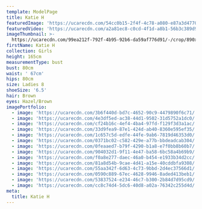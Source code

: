 ```yaml
---
template: ModelPage
title: Katie H
featuredImage: 'https://ucarecdn.com/54cc0b15-2f4f-4c78-a080-e87a3d477017/'
featuredVideo: 'https://ucarecdn.com/a2a81ec8-c0cd-4f1d-a8b1-56b3c389d9b1/'
imageThumbnail: >-
  https://ucarecdn.com/99ea212f-792f-4b95-92b6-da59af776d91/-/crop/890x1240/0,0/-/preview/
firstName: Katie H
collection: Girls
height: 165cm
measurementType: bust
bust: 80cm
waist: ' 67cm'
hips: 80cm
size: Ladies 8
shoeSize: '6.5'
hair: Brown
eyes: Hazel/Brown
imagePortfolio:
  - image: 'https://ucarecdn.com/3b6f440d-bd7c-4652-90c9-4479890f6c71/'
  - image: 'https://ucarecdn.com/4e3df5ed-ac38-44d1-9502-31d5752a1dc0/'
  - image: 'https://ucarecdn.com/cf24b16c-4ef4-4ba4-97fd-f129f3d3a1ac/'
  - image: 'https://ucarecdn.com/33d9fea9-87e1-424d-ab40-8360e595ef35/'
  - image: 'https://ucarecdn.com/1c657c5d-edfe-44fe-9ab6-7819d46353d0/'
  - image: 'https://ucarecdn.com/0371bc02-c582-429e-a77b-bbdeadcab304/'
  - image: 'https://ucarecdn.com/0feaaed7-b79f-4290-b1a8-e7f0bb8b60b7/'
  - image: 'https://ucarecdn.com/904032d1-9f11-4e47-ba58-6bc58a4b69b9/'
  - image: 'https://ucarecdn.com/f0a8e277-daec-46a0-b454-e1933b34d2cc/'
  - image: 'https://ucarecdn.com/81a8d54b-9cae-4d41-a15e-40cddbfa9308/'
  - image: 'https://ucarecdn.com/55aa342f-6d63-4c73-9bbd-2d4ec37566d1/'
  - image: 'https://ucarecdn.com/0590c889-67ec-4628-9946-8aded413beb1/'
  - image: 'https://ucarecdn.com/53837524-e234-46c7-b300-2b84d7d95cd9/'
  - image: 'https://ucarecdn.com/cc8c74d4-5dc6-40d8-a02a-76342c255d4d/'
meta:
  title: Katie H
---
```


